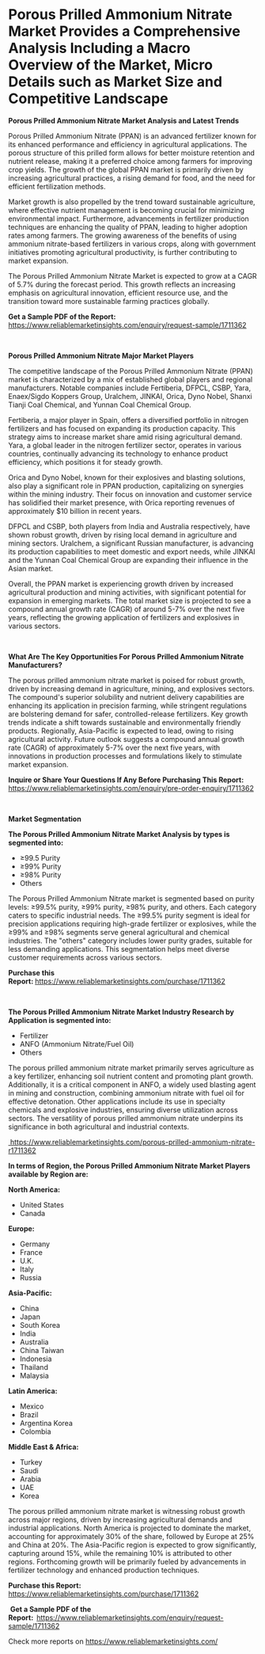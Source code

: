<p><h1>Porous Prilled Ammonium Nitrate Market Provides a Comprehensive Analysis Including a Macro Overview of the Market, Micro Details such as Market Size and Competitive Landscape</h1></p><p><strong>Porous Prilled Ammonium Nitrate Market Analysis and Latest Trends</strong></p>
<p><p>Porous Prilled Ammonium Nitrate (PPAN) is an advanced fertilizer known for its enhanced performance and efficiency in agricultural applications. The porous structure of this prilled form allows for better moisture retention and nutrient release, making it a preferred choice among farmers for improving crop yields. The growth of the global PPAN market is primarily driven by increasing agricultural practices, a rising demand for food, and the need for efficient fertilization methods.</p><p>Market growth is also propelled by the trend toward sustainable agriculture, where effective nutrient management is becoming crucial for minimizing environmental impact. Furthermore, advancements in fertilizer production techniques are enhancing the quality of PPAN, leading to higher adoption rates among farmers. The growing awareness of the benefits of using ammonium nitrate-based fertilizers in various crops, along with government initiatives promoting agricultural productivity, is further contributing to market expansion.</p><p>The Porous Prilled Ammonium Nitrate Market is expected to grow at a CAGR of 5.7% during the forecast period. This growth reflects an increasing emphasis on agricultural innovation, efficient resource use, and the transition toward more sustainable farming practices globally.</p></p>
<p><strong>Get a Sample PDF of the Report:&nbsp;</strong> <a href="https://www.reliablemarketinsights.com/enquiry/request-sample/1711362?utm_campaign=2943&utm_medium=2&utm_source=Github&utm_content=ia&utm_term=27032025&utm_id=porous-prilled-ammonium-nitrate">https://www.reliablemarketinsights.com/enquiry/request-sample/1711362</a></p>
<p>&nbsp;</p>
<p><strong>Porous Prilled Ammonium Nitrate Major Market Players</strong></p>
<p><p>The competitive landscape of the Porous Prilled Ammonium Nitrate (PPAN) market is characterized by a mix of established global players and regional manufacturers. Notable companies include Fertiberia, DFPCL, CSBP, Yara, Enaex/Sigdo Koppers Group, Uralchem, JINKAI, Orica, Dyno Nobel, Shanxi Tianji Coal Chemical, and Yunnan Coal Chemical Group.</p><p>Fertiberia, a major player in Spain, offers a diversified portfolio in nitrogen fertilizers and has focused on expanding its production capacity. This strategy aims to increase market share amid rising agricultural demand. Yara, a global leader in the nitrogen fertilizer sector, operates in various countries, continually advancing its technology to enhance product efficiency, which positions it for steady growth.</p><p>Orica and Dyno Nobel, known for their explosives and blasting solutions, also play a significant role in PPAN production, capitalizing on synergies within the mining industry. Their focus on innovation and customer service has solidified their market presence, with Orica reporting revenues of approximately $10 billion in recent years.</p><p>DFPCL and CSBP, both players from India and Australia respectively, have shown robust growth, driven by rising local demand in agriculture and mining sectors. Uralchem, a significant Russian manufacturer, is advancing its production capabilities to meet domestic and export needs, while JINKAI and the Yunnan Coal Chemical Group are expanding their influence in the Asian market.</p><p>Overall, the PPAN market is experiencing growth driven by increased agricultural production and mining activities, with significant potential for expansion in emerging markets. The total market size is projected to see a compound annual growth rate (CAGR) of around 5-7% over the next five years, reflecting the growing application of fertilizers and explosives in various sectors.</p></p>
<p>&nbsp;</p>
<p><strong>What Are The Key Opportunities For Porous Prilled Ammonium Nitrate Manufacturers?</strong></p>
<p><p>The porous prilled ammonium nitrate market is poised for robust growth, driven by increasing demand in agriculture, mining, and explosives sectors. The compound's superior solubility and nutrient delivery capabilities are enhancing its application in precision farming, while stringent regulations are bolstering demand for safer, controlled-release fertilizers. Key growth trends indicate a shift towards sustainable and environmentally friendly products. Regionally, Asia-Pacific is expected to lead, owing to rising agricultural activity. Future outlook suggests a compound annual growth rate (CAGR) of approximately 5-7% over the next five years, with innovations in production processes and formulations likely to stimulate market expansion.</p></p>
<p><strong>Inquire or Share Your Questions If Any Before Purchasing This Report:</strong> <a href="https://www.reliablemarketinsights.com/enquiry/pre-order-enquiry/1711362?utm_campaign=2943&utm_medium=2&utm_source=Github&utm_content=ia&utm_term=27032025&utm_id=porous-prilled-ammonium-nitrate">https://www.reliablemarketinsights.com/enquiry/pre-order-enquiry/1711362</a></p>
<p>&nbsp;</p>
<p><strong>Market Segmentation</strong></p>
<p><strong>The Porous Prilled Ammonium Nitrate Market Analysis by types is segmented into:</strong></p>
<p><ul><li>≥99.5 Purity</li><li>≥99% Purity</li><li>≥98% Purity</li><li>Others</li></ul></p>
<p><p>The Porous Prilled Ammonium Nitrate market is segmented based on purity levels: ≥99.5% purity, ≥99% purity, ≥98% purity, and others. Each category caters to specific industrial needs. The ≥99.5% purity segment is ideal for precision applications requiring high-grade fertilizer or explosives, while the ≥99% and ≥98% segments serve general agricultural and chemical industries. The "others" category includes lower purity grades, suitable for less demanding applications. This segmentation helps meet diverse customer requirements across various sectors.</p></p>
<p><strong>Purchase this Report:&nbsp;</strong><a href="https://www.reliablemarketinsights.com/purchase/1711362?utm_campaign=2943&utm_medium=2&utm_source=Github&utm_content=ia&utm_term=27032025&utm_id=porous-prilled-ammonium-nitrate">https://www.reliablemarketinsights.com/purchase/1711362</a></p>
<p>&nbsp;</p>
<p><strong>The Porous Prilled Ammonium Nitrate Market Industry Research by Application is segmented into:</strong></p>
<p><ul><li>Fertilizer</li><li>ANFO (Ammonium Nitrate/Fuel Oil)</li><li>Others</li></ul></p>
<p><p>The porous prilled ammonium nitrate market primarily serves agriculture as a key fertilizer, enhancing soil nutrient content and promoting plant growth. Additionally, it is a critical component in ANFO, a widely used blasting agent in mining and construction, combining ammonium nitrate with fuel oil for effective detonation. Other applications include its use in specialty chemicals and explosive industries, ensuring diverse utilization across sectors. The versatility of porous prilled ammonium nitrate underpins its significance in both agricultural and industrial contexts.</p></p>
<p><a href="https://www.reliablemarketinsights.com/porous-prilled-ammonium-nitrate-r1711362?utm_campaign=2943&utm_medium=2&utm_source=Github&utm_content=ia&utm_term=27032025&utm_id=porous-prilled-ammonium-nitrate">&nbsp;https://www.reliablemarketinsights.com/porous-prilled-ammonium-nitrate-r1711362</a></p>
<p><strong>In terms of Region, the Porous Prilled Ammonium Nitrate Market Players available by Region are:</strong></p>
<p>
    <p> <strong> North America: </strong>
        <ul>
            <li>United States</li>
            <li>Canada</li>
        </ul>
        </p> 
    <p> <strong> Europe: </strong>
        <ul>
            <li>Germany</li>
            <li>France</li>
            <li>U.K.</li>
            <li>Italy</li>
            <li>Russia</li>
        </ul>
        </p> 
    <p> <strong> Asia-Pacific: </strong>
        <ul>
            <li>China</li>
            <li>Japan</li>
            <li>South Korea</li>
            <li>India</li>
            <li>Australia</li>
            <li>China Taiwan</li>
            <li>Indonesia</li>
            <li>Thailand</li>
            <li>Malaysia</li>
        </ul>
        </p> 
    <p> <strong> Latin America: </strong>
        <ul>
            <li>Mexico</li>
            <li>Brazil</li>
            <li>Argentina Korea</li>
            <li>Colombia</li>
        </ul>
        </p> 
    <p> <strong> Middle East & Africa: </strong>
        <ul>
            <li>Turkey</li>
            <li>Saudi</li>
            <li>Arabia</li>
            <li>UAE</li>
            <li>Korea</li>
        </ul>
    </p>
    </p>
<p><p>The porous prilled ammonium nitrate market is witnessing robust growth across major regions, driven by increasing agricultural demands and industrial applications. North America is projected to dominate the market, accounting for approximately 30% of the share, followed by Europe at 25% and China at 20%. The Asia-Pacific region is expected to grow significantly, capturing around 15%, while the remaining 10% is attributed to other regions. Forthcoming growth will be primarily fueled by advancements in fertilizer technology and enhanced production techniques.</p></p>
<p><strong>Purchase this Report: </strong><a href="https://www.reliablemarketinsights.com/purchase/1711362?utm_campaign=2943&utm_medium=2&utm_source=Github&utm_content=ia&utm_term=27032025&utm_id=porous-prilled-ammonium-nitrate">https://www.reliablemarketinsights.com/purchase/1711362</a></p>
<p>&nbsp;<strong>Get a Sample PDF of the Report:&nbsp;&nbsp;</strong><a href="https://www.reliablemarketinsights.com/enquiry/request-sample/1711362?utm_campaign=2943&utm_medium=2&utm_source=Github&utm_content=ia&utm_term=27032025&utm_id=porous-prilled-ammonium-nitrate">https://www.reliablemarketinsights.com/enquiry/request-sample/1711362</a></p>
<p><strong></strong></p>
<p>Check more reports on <a href="https://www.reliablemarketinsights.com/?utm_campaign=2943&utm_medium=2&utm_source=Github&utm_content=ia&utm_term=27032025&utm_id=porous-prilled-ammonium-nitrate">https://www.reliablemarketinsights.com/</a></p>